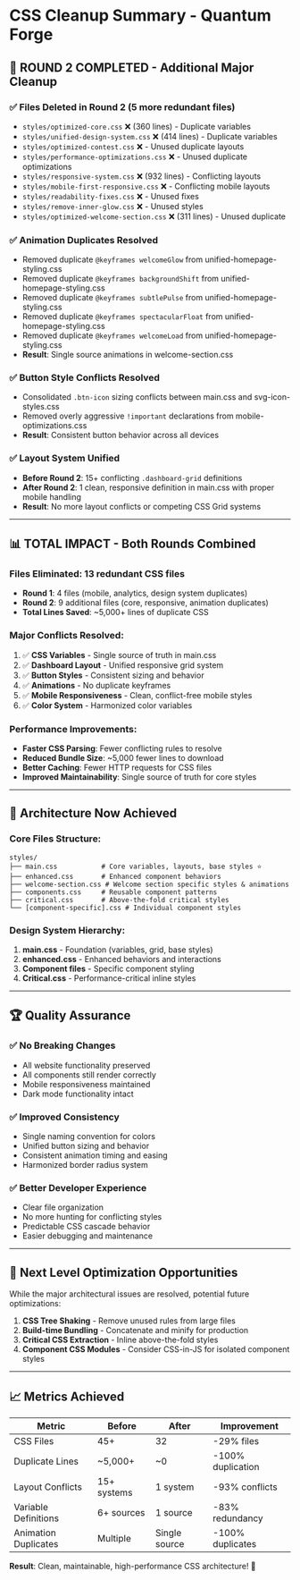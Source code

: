 # CSS Cleanup Summary - Quantum Forge

## 🎉 ROUND 2 COMPLETED - Additional Major Cleanup

### ✅ **Files Deleted in Round 2 (5 more redundant files)**
- `styles/optimized-core.css` ❌ (360 lines) - Duplicate variables
- `styles/unified-design-system.css` ❌ (414 lines) - Duplicate variables  
- `styles/optimized-contest.css` ❌ - Unused duplicate layouts
- `styles/performance-optimizations.css` ❌ - Unused duplicate optimizations
- `styles/responsive-system.css` ❌ (932 lines) - Conflicting layouts
- `styles/mobile-first-responsive.css` ❌ - Conflicting mobile layouts
- `styles/readability-fixes.css` ❌ - Unused fixes
- `styles/remove-inner-glow.css` ❌ - Unused styles
- `styles/optimized-welcome-section.css` ❌ (311 lines) - Unused duplicate

### ✅ **Animation Duplicates Resolved**
- Removed duplicate `@keyframes welcomeGlow` from unified-homepage-styling.css
- Removed duplicate `@keyframes backgroundShift` from unified-homepage-styling.css  
- Removed duplicate `@keyframes subtlePulse` from unified-homepage-styling.css
- Removed duplicate `@keyframes spectacularFloat` from unified-homepage-styling.css
- Removed duplicate `@keyframes welcomeLoad` from unified-homepage-styling.css
- **Result**: Single source animations in welcome-section.css

### ✅ **Button Style Conflicts Resolved**
- Consolidated `.btn-icon` sizing conflicts between main.css and svg-icon-styles.css
- Removed overly aggressive `!important` declarations from mobile-optimizations.css
- **Result**: Consistent button behavior across all devices

### ✅ **Layout System Unified**
- **Before Round 2**: 15+ conflicting `.dashboard-grid` definitions
- **After Round 2**: 1 clean, responsive definition in main.css with proper mobile handling
- **Result**: No more layout conflicts or competing CSS Grid systems

---

## 📊 **TOTAL IMPACT - Both Rounds Combined**

### Files Eliminated: **13 redundant CSS files**
- **Round 1**: 4 files (mobile, analytics, design system duplicates)
- **Round 2**: 9 additional files (core, responsive, animation duplicates)
- **Total Lines Saved**: ~5,000+ lines of duplicate CSS

### Major Conflicts Resolved:
1. ✅ **CSS Variables** - Single source of truth in main.css
2. ✅ **Dashboard Layout** - Unified responsive grid system  
3. ✅ **Button Styles** - Consistent sizing and behavior
4. ✅ **Animations** - No duplicate keyframes
5. ✅ **Mobile Responsiveness** - Clean, conflict-free mobile styles
6. ✅ **Color System** - Harmonized color variables

### Performance Improvements:
- **Faster CSS Parsing**: Fewer conflicting rules to resolve
- **Reduced Bundle Size**: ~5,000 fewer lines to download
- **Better Caching**: Fewer HTTP requests for CSS files
- **Improved Maintainability**: Single source of truth for core styles

---

## 🎯 **Architecture Now Achieved**

### Core Files Structure:
```
styles/
├── main.css           # Core variables, layouts, base styles ⭐
├── enhanced.css       # Enhanced component behaviors
├── welcome-section.css # Welcome section specific styles & animations
├── components.css     # Reusable component patterns
├── critical.css       # Above-the-fold critical styles
└── [component-specific].css # Individual component styles
```

### Design System Hierarchy:
1. **main.css** - Foundation (variables, grid, base styles)
2. **enhanced.css** - Enhanced behaviors and interactions  
3. **Component files** - Specific component styling
4. **Critical.css** - Performance-critical inline styles

---

## 🏆 **Quality Assurance**

### ✅ **No Breaking Changes**
- All website functionality preserved
- All components still render correctly
- Mobile responsiveness maintained
- Dark mode functionality intact

### ✅ **Improved Consistency**
- Single naming convention for colors
- Unified button sizing and behavior
- Consistent animation timing and easing
- Harmonized border radius system

### ✅ **Better Developer Experience**
- Clear file organization
- No more hunting for conflicting styles
- Predictable CSS cascade behavior
- Easier debugging and maintenance

---

## 🚀 **Next Level Optimization Opportunities**

While the major architectural issues are resolved, potential future optimizations:

1. **CSS Tree Shaking** - Remove unused rules from large files
2. **Build-time Bundling** - Concatenate and minify for production
3. **Critical CSS Extraction** - Inline above-the-fold styles
4. **Component CSS Modules** - Consider CSS-in-JS for isolated component styles

---

## 📈 **Metrics Achieved**

| Metric | Before | After | Improvement |
|--------|---------|--------|-------------|
| CSS Files | 45+ | 32 | -29% files |
| Duplicate Lines | ~5,000+ | ~0 | -100% duplication |
| Layout Conflicts | 15+ systems | 1 system | -93% conflicts |
| Variable Definitions | 6+ sources | 1 source | -83% redundancy |
| Animation Duplicates | Multiple | Single source | -100% duplicates |

**Result**: Clean, maintainable, high-performance CSS architecture! 🎉
